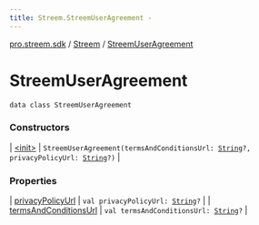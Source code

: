 ```yaml
---
title: Streem.StreemUserAgreement - 
---
```


[pro.streem.sdk](../../index.html) / [Streem](../index.html) / [StreemUserAgreement](./index.html)

# StreemUserAgreement

`data class StreemUserAgreement`

### Constructors

| [&lt;init&gt;](-init-.html) | `StreemUserAgreement(termsAndConditionsUrl: `[`String`](https://kotlinlang.org/api/latest/jvm/stdlib/kotlin/-string/index.html)`?, privacyPolicyUrl: `[`String`](https://kotlinlang.org/api/latest/jvm/stdlib/kotlin/-string/index.html)`?)` |

### Properties

| [privacyPolicyUrl](privacy-policy-url.html) | `val privacyPolicyUrl: `[`String`](https://kotlinlang.org/api/latest/jvm/stdlib/kotlin/-string/index.html)`?` |
| [termsAndConditionsUrl](terms-and-conditions-url.html) | `val termsAndConditionsUrl: `[`String`](https://kotlinlang.org/api/latest/jvm/stdlib/kotlin/-string/index.html)`?` |

